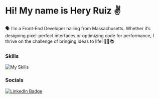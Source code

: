 Hi! My name is Hery Ruiz ✌️
========================================================================================================================================

🗣️ I’m a Front-End Developer hailing from Massachusetts. Whether it’s designing pixel-perfect interfaces or optimizing code for performance, I thrive on the challenge of bringing ideas to life! 🌟🌱📚
<br/>

### Skills
![My Skills](https://skillicons.dev/icons?i=html,css,js,ts,react)
<br/>

### Socials

<div id="badges">
  <a href="https://www.linkedin.com/in/heryruizdev/">
    <img src="https://img.shields.io/badge/LinkedIn-blue?style=for-the-badge&logo=linkedin&logoColor=white" alt="LinkedIn Badge"/>
  </a>
</div>

